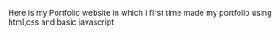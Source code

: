 Here is my Portfolio website in which i first time made my portfolio using html,css and basic javascript
